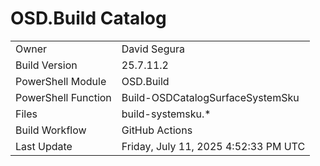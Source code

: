 ﻿# OSD.Build Catalog

| | |
|-|-|
| Owner | David Segura |
| Build Version | 25.7.11.2 |
| PowerShell Module | OSD.Build |
| PowerShell Function | Build-OSDCatalogSurfaceSystemSku |
| Files | build-systemsku.* |
| Build Workflow | GitHub Actions |
| Last Update | Friday, July 11, 2025 4:52:33 PM UTC |
